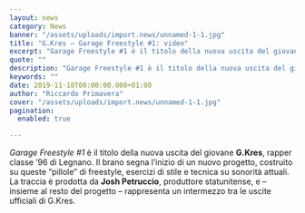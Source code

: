 ```yaml
---
layout: news
category: News
banner: "/assets/uploads/import.news/unnamed-1-1.jpg"
title: "G.Kres – Garage Freestyle #1: video"
excerpt: "Garage Freestyle #1 è il titolo della nuova uscita del giovane G.Kres, rapper classe ’96 di Legnano. Il brano segna l’inizio di un nuovo progetto, costruito su queste “pillole” di freestyle, esercizi di stile e tecnica su sonorità attuali. La traccia è prodotta da Josh Petruccio, produttore statunitense, e – insieme al resto del progetto [&hellip"
quote: ""
description: "Garage Freestyle #1 è il titolo della nuova uscita del giovane G.Kres, rapper classe ’96 di Legnano. Il brano segna l’inizio di un nuovo progetto, costruito su queste “pillole” di freestyle, esercizi di stile e tecnica su sonorità attuali. La traccia è prodotta da Josh Petruccio, produttore statunitense, e – insieme al resto del progetto [&hellip"
keywords: ""
date: 2019-11-18T00:00:00.000+01:00
author: "Riccardo Primavera"
cover: "/assets/uploads/import.news/unnamed-1-1.jpg"
pagination:
  enabled: true

---
```


_Garage Freestyle #1_ è il titolo della nuova uscita del giovane **G.Kres**, rapper classe ’96 di Legnano. Il brano segna l’inizio di un nuovo progetto, costruito su queste “pillole” di freestyle, esercizi di stile e tecnica su sonorità attuali. La traccia è prodotta da **Josh Petruccio**, produttore statunitense, e – insieme al resto del progetto – rappresenta un intermezzo tra le uscite ufficiali di G.Kres.